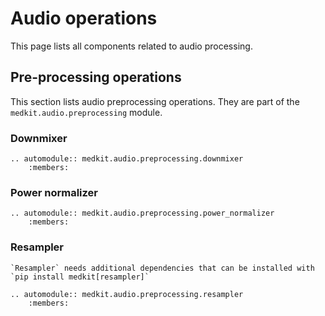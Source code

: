 # Audio operations

This page lists all components related to audio processing.

## Pre-processing operations

This section lists audio preprocessing operations. They are part
of the `medkit.audio.preprocessing` module.

### Downmixer

```{eval-rst}
.. automodule:: medkit.audio.preprocessing.downmixer
    :members:
```

### Power normalizer

```{eval-rst}
.. automodule:: medkit.audio.preprocessing.power_normalizer
    :members:
```

### Resampler

```{important}
`Resampler` needs additional dependencies that can be installed with `pip install medkit[resampler]`
```

```{eval-rst}
.. automodule:: medkit.audio.preprocessing.resampler
    :members:
```
